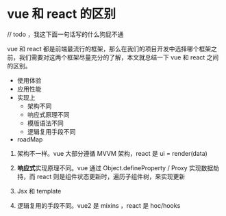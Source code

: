 # vue 和 react 的区别

// todo ，我这下面一句话写的什么狗屁不通

vue 和 react 都是前端最流行的框架，那么在我们的项目开发中选择哪个框架之前，我们需要对这两个框架尽量充分的了解，本文就总结一下 vue 和 react 之间的区别。

- 使用体验
- 应用性能
- 实现上
  - 架构不同
  - 响应式原理不同
  - 模版语法不同
  - 逻辑复用手段不同
- roadMap

1. 架构不一样。vue 大部分遵循 MVVM 架构，react 是 ui = render(data)
2. **响应式**实现原理不同。vue 通过 Object.defineProperty / Proxy 实现数据劫持，而 react 则是组件状态更新时，遍历子组件树，来实现更新

3. Jsx 和 template
4. 逻辑复用的手段不同。vue2 是 mixins ，react 是 hoc/hooks